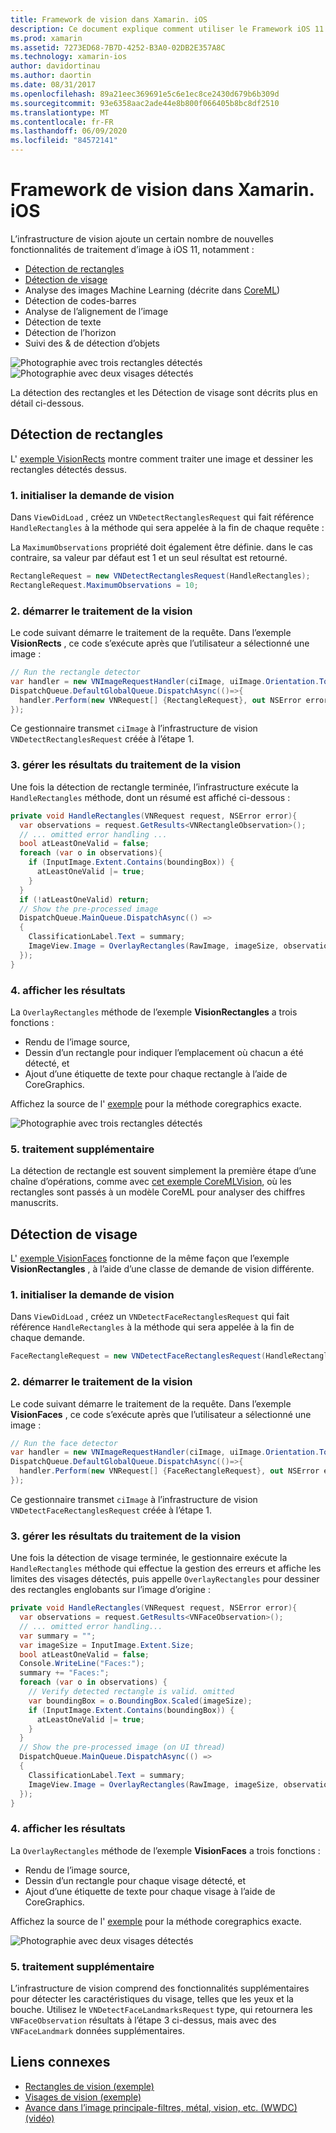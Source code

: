 ```yaml
---
title: Framework de vision dans Xamarin. iOS
description: Ce document explique comment utiliser le Framework iOS 11 vision dans Xamarin. iOS. Plus précisément, il aborde la détection des rectangles et la détection des visages.
ms.prod: xamarin
ms.assetid: 7273ED68-7B7D-4252-B3A0-02DB2E357A8C
ms.technology: xamarin-ios
author: davidortinau
ms.author: daortin
ms.date: 08/31/2017
ms.openlocfilehash: 89a21eec369691e5c6e1ec8ce2430d679b6b309d
ms.sourcegitcommit: 93e6358aac2ade44e8b800f066405b8bc8df2510
ms.translationtype: MT
ms.contentlocale: fr-FR
ms.lasthandoff: 06/09/2020
ms.locfileid: "84572141"
---
```

# <a name="vision-framework-in-xamarinios"></a>Framework de vision dans Xamarin. iOS

L’infrastructure de vision ajoute un certain nombre de nouvelles fonctionnalités de traitement d’image à iOS 11, notamment :

- [Détection de rectangles](#rectangles)
- [Détection de visage](#faces)
- Analyse des images Machine Learning (décrite dans [CoreML](~/ios/platform/introduction-to-ios11/coreml.md))
- Détection de codes-barres
- Analyse de l’alignement de l’image
- Détection de texte
- Détection de l’horizon
- Suivi des & de détection d’objets

![Photographie avec trois rectangles détectés](vision-images/found-rectangles-tiny.png) ![Photographie avec deux visages détectés](vision-images/xamarin-home-faces-tiny.png)

La détection des rectangles et les Détection de visage sont décrits plus en détail ci-dessous.

<a name="rectangles"></a>

## <a name="rectangle-detection"></a>Détection de rectangles

L' [exemple VisionRects](https://docs.microsoft.com/samples/xamarin/ios-samples/ios11-visionrectangles) montre comment traiter une image et dessiner les rectangles détectés dessus.

### <a name="1-initialize-the-vision-request"></a>1. initialiser la demande de vision

Dans `ViewDidLoad` , créez un `VNDetectRectanglesRequest` qui fait référence `HandleRectangles` à la méthode qui sera appelée à la fin de chaque requête :

La `MaximumObservations` propriété doit également être définie. dans le cas contraire, sa valeur par défaut est 1 et un seul résultat est retourné.

```csharp
RectangleRequest = new VNDetectRectanglesRequest(HandleRectangles);
RectangleRequest.MaximumObservations = 10;
```

### <a name="2-start-the-vision-processing"></a>2. démarrer le traitement de la vision

Le code suivant démarre le traitement de la requête. Dans l’exemple **VisionRects** , ce code s’exécute après que l’utilisateur a sélectionné une image :

```csharp
// Run the rectangle detector
var handler = new VNImageRequestHandler(ciImage, uiImage.Orientation.ToCGImagePropertyOrientation(), new VNImageOptions());
DispatchQueue.DefaultGlobalQueue.DispatchAsync(()=>{
  handler.Perform(new VNRequest[] {RectangleRequest}, out NSError error);
});
```

Ce gestionnaire transmet `ciImage` à l’infrastructure de vision `VNDetectRectanglesRequest` créée à l’étape 1.

### <a name="3-handle-the-results-of-vision-processing"></a>3. gérer les résultats du traitement de la vision

Une fois la détection de rectangle terminée, l’infrastructure exécute la `HandleRectangles` méthode, dont un résumé est affiché ci-dessous :

```csharp
private void HandleRectangles(VNRequest request, NSError error){
  var observations = request.GetResults<VNRectangleObservation>();
  // ... omitted error handling ...
  bool atLeastOneValid = false;
  foreach (var o in observations){
    if (InputImage.Extent.Contains(boundingBox)) {
      atLeastOneValid |= true;
    }
  }
  if (!atLeastOneValid) return;
  // Show the pre-processed image
  DispatchQueue.MainQueue.DispatchAsync(() =>
  {
    ClassificationLabel.Text = summary;
    ImageView.Image = OverlayRectangles(RawImage, imageSize, observations);
  });
}
```

### <a name="4-display-the-results"></a>4. afficher les résultats

La `OverlayRectangles` méthode de l’exemple **VisionRectangles** a trois fonctions :

- Rendu de l’image source,
- Dessin d’un rectangle pour indiquer l’emplacement où chacun a été détecté, et
- Ajout d’une étiquette de texte pour chaque rectangle à l’aide de CoreGraphics.

Affichez la source de l' [exemple](https://docs.microsoft.com/samples/xamarin/ios-samples/ios11-visionrectangles) pour la méthode coregraphics exacte.

![Photographie avec trois rectangles détectés](vision-images/found-rectangles-phone-sml.png)

### <a name="5-further-processing"></a>5. traitement supplémentaire

La détection de rectangle est souvent simplement la première étape d’une chaîne d’opérations, comme avec [cet exemple CoreMLVision](~/ios/platform/introduction-to-ios11/coreml.md#coremlvision), où les rectangles sont passés à un modèle CoreML pour analyser des chiffres manuscrits.

<a name="faces"></a>

## <a name="face-detection"></a>Détection de visage

L' [exemple VisionFaces](https://docs.microsoft.com/samples/xamarin/ios-samples/ios11-visionfaces) fonctionne de la même façon que l’exemple **VisionRectangles** , à l’aide d’une classe de demande de vision différente.

### <a name="1-initialize-the-vision-request"></a>1. initialiser la demande de vision

Dans `ViewDidLoad` , créez un `VNDetectFaceRectanglesRequest` qui fait référence `HandleRectangles` à la méthode qui sera appelée à la fin de chaque demande.

```csharp
FaceRectangleRequest = new VNDetectFaceRectanglesRequest(HandleRectangles);
```

### <a name="2-start-the-vision-processing"></a>2. démarrer le traitement de la vision

Le code suivant démarre le traitement de la requête. Dans l’exemple **VisionFaces** , ce code s’exécute après que l’utilisateur a sélectionné une image :

```csharp
// Run the face detector
var handler = new VNImageRequestHandler(ciImage, uiImage.Orientation.ToCGImagePropertyOrientation(), new VNImageOptions());
DispatchQueue.DefaultGlobalQueue.DispatchAsync(()=>{
  handler.Perform(new VNRequest[] {FaceRectangleRequest}, out NSError error);
});
```

Ce gestionnaire transmet `ciImage` à l’infrastructure de vision `VNDetectFaceRectanglesRequest` créée à l’étape 1.

### <a name="3-handle-the-results-of-vision-processing"></a>3. gérer les résultats du traitement de la vision

Une fois la détection de visage terminée, le gestionnaire exécute la `HandleRectangles` méthode qui effectue la gestion des erreurs et affiche les limites des visages détectés, puis appelle `OverlayRectangles` pour dessiner des rectangles englobants sur l’image d’origine :

```csharp
private void HandleRectangles(VNRequest request, NSError error){
  var observations = request.GetResults<VNFaceObservation>();
  // ... omitted error handling...
  var summary = "";
  var imageSize = InputImage.Extent.Size;
  bool atLeastOneValid = false;
  Console.WriteLine("Faces:");
  summary += "Faces:";
  foreach (var o in observations) {
    // Verify detected rectangle is valid. omitted
    var boundingBox = o.BoundingBox.Scaled(imageSize);
    if (InputImage.Extent.Contains(boundingBox)) {
      atLeastOneValid |= true;
    }
  }
  // Show the pre-processed image (on UI thread)
  DispatchQueue.MainQueue.DispatchAsync(() =>
  {
    ClassificationLabel.Text = summary;
    ImageView.Image = OverlayRectangles(RawImage, imageSize, observations);
  });
}
```

### <a name="4-display-the-results"></a>4. afficher les résultats

La `OverlayRectangles` méthode de l’exemple **VisionFaces** a trois fonctions :

- Rendu de l’image source,
- Dessin d’un rectangle pour chaque visage détecté, et
- Ajout d’une étiquette de texte pour chaque visage à l’aide de CoreGraphics.

Affichez la source de l' [exemple](https://docs.microsoft.com/samples/xamarin/ios-samples/ios11-visionfaces) pour la méthode coregraphics exacte.

![Photographie avec deux visages détectés](vision-images/found-faces-phone-sml.png)

### <a name="5-further-processing"></a>5. traitement supplémentaire

L’infrastructure de vision comprend des fonctionnalités supplémentaires pour détecter les caractéristiques du visage, telles que les yeux et la bouche. Utilisez le `VNDetectFaceLandmarksRequest` type, qui retournera les `VNFaceObservation` résultats à l’étape 3 ci-dessus, mais avec des `VNFaceLandmark` données supplémentaires.

## <a name="related-links"></a>Liens connexes

- [Rectangles de vision (exemple)](https://docs.microsoft.com/samples/xamarin/ios-samples/ios11-visionrectangles)
- [Visages de vision (exemple)](https://docs.microsoft.com/samples/xamarin/ios-samples/ios11-visionfaces)
- [Avance dans l’image principale-filtres, métal, vision, etc. (WWDC) (vidéo)](https://developer.apple.com/videos/play/wwdc2017/510/)
